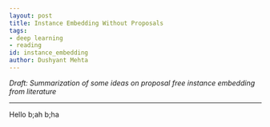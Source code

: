 ```yaml
---
layout: post
title: Instance Embedding Without Proposals
tags:
- deep learning
- reading
id: instance_embedding
author: Dushyant Mehta
---
```


*Draft: Summarization of some ideas on proposal free instance embedding from literature*

-----
  
Hello b;ah b;ha
